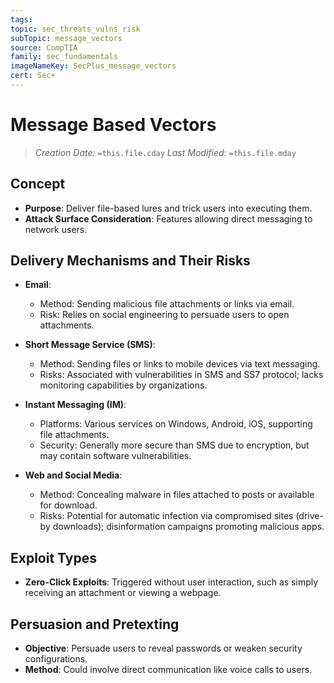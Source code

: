 ```yaml
---
tags: 
topic: sec_threats_vulns_risk
subTopic: message_vectors
source: CompTIA
family: sec_fundamentals
imageNameKey: SecPlus_message_vectors
cert: Sec+
---
```

# Message Based Vectors
> *Creation Date:* `=this.file.cday`
> *Last Modified:* `=this.file.mday`

## Concept
- **Purpose**: Deliver file-based lures and trick users into executing them.
- **Attack Surface Consideration**: Features allowing direct messaging to network users.
## Delivery Mechanisms and Their Risks
- **Email**:
  - Method: Sending malicious file attachments or links via email.
  - Risk: Relies on social engineering to persuade users to open attachments.

- **Short Message Service (SMS)**:
  - Method: Sending files or links to mobile devices via text messaging.
  - Risks: Associated with vulnerabilities in SMS and SS7 protocol; lacks monitoring capabilities by organizations.

- **Instant Messaging (IM)**:
  - Platforms: Various services on Windows, Android, iOS, supporting file attachments.
  - Security: Generally more secure than SMS due to encryption, but may contain software vulnerabilities.

- **Web and Social Media**:
  - Method: Concealing malware in files attached to posts or available for download.
  - Risks: Potential for automatic infection via compromised sites (drive-by downloads); disinformation campaigns promoting malicious apps.
## Exploit Types
- **Zero-Click Exploits**: Triggered without user interaction, such as simply receiving an attachment or viewing a webpage.
## Persuasion and Pretexting
- **Objective**: Persuade users to reveal passwords or weaken security configurations.
- **Method**: Could involve direct communication like voice calls to users.
